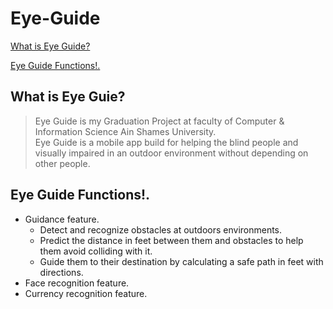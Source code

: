 # Eye-Guide
[What is Eye Guide?](##What-is-Eye-Guie?)

[Eye Guide Functions!.](##Eye-Guide-Functions!.)

## What is Eye Guie?
> Eye Guide is my Graduation Project at faculty of Computer & Information Science Ain Shames University.<br /> Eye Guide is a mobile app build for helping the blind people and visually impaired in an outdoor environment without depending on     other people. 

## Eye Guide Functions!.
- Guidance feature.
  - Detect and recognize obstacles at outdoors environments. 
  - Predict the distance in feet between them and obstacles to help them avoid colliding with it.  
  - Guide them to their destination by calculating a safe path in feet with directions.
- Face recognition feature.
- Currency recognition feature.


